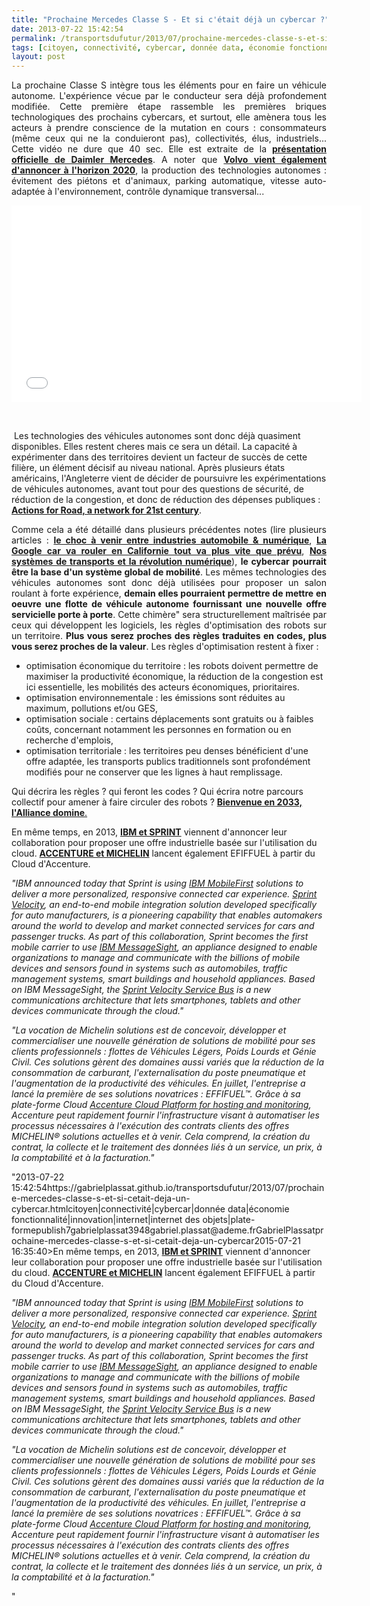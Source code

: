 ```yaml
---
title: "Prochaine Mercedes Classe S - Et si c'était déjà un cybercar ?"
date: 2013-07-22 15:42:54
permalink: /transportsdufutur/2013/07/prochaine-mercedes-classe-s-et-si-cetait-deja-un-cybercar.html
tags: [citoyen, connectivité, cybercar, donnée data, économie fonctionnalité, innovation, internet, internet des objets, plate-forme]
layout: post
---
```


<p style="text-align: justify;">La prochaine Classe S intègre tous les éléments pour en faire un véhicule autonome. L'expérience vécue par le conducteur sera déjà profondement modifiée. Cette première étape rassemble les premières briques technologiques des prochains cybercars, et surtout, elle amènera tous les acteurs à prendre conscience de la mutation en cours : consommateurs (même ceux qui ne la conduieront pas), collectivités, élus, industriels... Cette vidéo ne dure que 40 sec. Elle est extraite de la <strong><a href="https://www.youtube.com/watch?v=mEpPww4AXMI&list=PLvYrJ_MvVasZtY-F821dkawSkItMQSEcJ&index=26" target="_blank">présentation officielle de Daimler Mercedes</a></strong>. A noter que <strong><a href="http://www.youtube.com/watch?v=vwckQpZbJW4#at=162" target="_blank">Volvo vient également d'annoncer à l'horizon 2020</a></strong>, la production des technologies autonomes : évitement des piétons et d'animaux, parking automatique, vitesse auto-adaptée à l'environnement, contrôle dynamique transversal...</p> <iframe frameborder="0" height="315" src="//www.youtube.com/embed/vKDDvBdj5hQ" width="560"></iframe> <p style="text-align: justify;"> </p>   <!--more-->   Les technologies des véhicules autonomes sont donc déjà quasiment disponibles. Elles restent cheres mais ce sera un détail. La capacité à expérimenter dans des territoires devient un facteur de succès de cette filière, un élément décisif au niveau national. Après plusieurs états américains, l'Angleterre vient de décider de poursuivre les expérimentations de véhicules autonomes, avant tout pour des questions de sécurité, de réduction de la congestion, et donc de réduction des dépenses publiques : <strong><a href="http://fr.slideshare.net/transportsdufutur/uk-action-forroads" target="_blank">Actions for Road, a network for 21st century</a></strong>. <p style="text-align: justify;">Comme cela a été détaillé dans plusieurs précédentes notes (lire plusieurs articles : <strong><a href="https://gabrielplassat.github.io/transportsdufutur/2012/09/lindustrie-automobile-a-choisi-de-concevoir-developper-et-commercialiser-des-produits-qui-sadaptent-a-tous-les-territoires.html" target="_blank">le choc à venir entre industries automobile & numérique</a></strong>, <strong><a href="https://gabrielplassat.github.io/transportsdufutur/2012/09/la-google-car-va-rouler-en-californie-tout-va-plus-vite-que-prevu-le-point-de-basculement-se-rapproc.html" target="_blank">La Google car va rouler en Californie tout va plus vite que prévu</a></strong>, <strong><a href="https://gabrielplassat.github.io/transportsdufutur/2012/04/nos-systemes-de-transport-et-la-revolution-numerique-pourquoi-cela-va-tout-changer.html" target="_blank">Nos systèmes de transports et la révolution numérique</a></strong>), <strong>le cybercar pourrait être la base d'un système global de mobilité</strong>. Les mêmes technologies des véhicules autonomes sont donc déjà utilisées pour proposer un salon roulant à forte expérience, <strong>demain elles pourraient permettre de mettre en oeuvre une flotte de véhicule autonome fournissant une nouvelle offre servicielle porte à porte</strong>. Cette chimère" sera structurellement maîtrisée par ceux qui développent les logiciels, les règles d'optimisation des robots sur un territoire. <strong>Plus vous serez proches des règles traduites en codes, plus vous serez proches de la valeur</strong>. Les règles d'optimisation restent à fixer : </p> <ul> <li>optimisation économique du territoire : les robots doivent permettre de maximiser la productivité économique, la réduction de la congestion est ici essentielle, les mobilités des acteurs économiques, prioritaires.</li> <li>optimisation environnementale : les émissions sont réduites au maximum, pollutions et/ou GES,</li> <li>optimisation sociale : certains déplacements sont gratuits ou à faibles coûts, concernant notamment les personnes en formation ou en recherche d'emplois, </li> <li>optimisation territoriale : les territoires peu denses bénéficient d'une offre adaptée, les transports publics traditionnels sont profondément modifiés pour ne conserver que les lignes à haut remplissage.</li> </ul> <p style=""text-align: justify> Qui décrira les règles ? qui feront les codes ? Qui écrira notre parcours collectif pour amener à faire circuler des robots ? <a href="https://gabrielplassat.github.io/transportsdufutur/2013/04/en-supprimant-quasiment-la-matiere-pour-ne-garder-que-les-flux-et-les-renverser-les-glass-avaient-to-1.html"" target=""_blank""><strong>Bienvenue en 2033, l'Alliance domine</strong>.</a></p> <p style=""text-align: justify><a href="https://gabrielplassat.github.io/transportsdufutur/2013/04/en-supprimant-quasiment-la-matiere-pour-ne-garder-que-les-flux-et-les-renverser-les-glass-avaient-to-1.html"" target=""_blank""></a></p> <p style=""text-align: justify>En même temps, en 2013, <strong><a href=""http://www-03.ibm.com/press/us/en/pressrelease/41441.wss"" target=""_blank"">IBM et SPRINT</a></strong> viennent d'annoncer leur collaboration pour proposer une offre industrielle basée sur l'utilisation du cloud. <strong><a href=""http://www.bfmtv.com/economie/accenture-collabore-michelin-lancement-nouvelle-activite-mobilite-leader-pneumatique-adossee-a-plate-forme-cloud-d-and-8217-accenture-562902.html"" target=""_blank"">ACCENTURE et MICHELIN</a></strong> lancent également EFIFFUEL à partir du Cloud d'Accenture.</p> <p style=""padding-left: 30px text-align: justify><em>"IBM announced today that Sprint is using <a href=""http://www.ibm.com/mobilefirst/us/en/"">IBM MobileFirst</a> solutions to deliver a more personalized, responsive connected car experience. </em><em><a href=""http://m2m.sprint.com/m2m-solutions/velocity"">Sprint Velocity</a>, an end-to-end mobile integration solution developed specifically for auto manufacturers, is a pioneering capability that enables automakers around the world to develop and market connected services for cars and passenger trucks. As part of this collaboration, Sprint becomes the first mobile carrier to use <a href=""http://www-03.ibm.com/software/products/us/en/messagesight/"">IBM MessageSight</a>, an appliance designed to enable organizations to manage and communicate with the billions of mobile devices and sensors found in systems such as automobiles, traffic management systems, smart buildings and household appliances. </em><em>Based on IBM MessageSight, the <a href=""http://youtu.be/V1ooTX4aTE8"">Sprint Velocity Service Bus</a> is a new communications architecture that lets smartphones, tablets and other devices communicate through the cloud."</em></p> <p style=""padding-left: 30px text-align: justify><em>"La vocation de Michelin solutions est de concevoir, développer et commercialiser une nouvelle génération de solutions de mobilité pour ses clients professionnels : flottes de Véhicules Légers, Poids Lourds et Génie Civil. Ces solutions gèrent des domaines aussi variés que la réduction de la consommation de carburant, l'externalisation du poste pneumatique et l'augmentation de la productivité des véhicules. En juillet, l'entreprise a lancé la première de ses solutions novatrices : EFFIFUEL™. </em><em>Grâce à sa plate-forme Cloud <a href=""http://cts.businesswire.com/ct/CT?id=smartlink&url=http%3A%2F%2Fwww.accenture.com%2Fus-en%2FPages%2Fservice-hybrid-cloud-platform.aspx&esheet=50673587&newsitemid=20130719005186&lan=fr-FR&anchor=Accenture+Cloud+Platform+for+hosting+and+monitoring&index=1&md5=cd8344392c1515f9c801192bfa48d738"">Accenture Cloud Platform for hosting and monitoring</a>, Accenture peut rapidement fournir l'infrastructure visant à automatiser les processus nécessaires à l'exécution des contrats clients des offres MICHELIN® solutions actuelles et à venir. Cela comprend, la création du contrat, la collecte et le traitement des données liés à un service, un prix, à la comptabilité et à la facturation."</em></p>"2013-07-22 15:42:54https://gabrielplassat.github.io/transportsdufutur/2013/07/prochaine-mercedes-classe-s-et-si-cetait-deja-un-cybercar.htmlcitoyen|connectivité|cybercar|donnée data|économie fonctionnalité|innovation|internet|internet des objets|plate-formepublish7gabrielplassat3948gabriel.plassat@ademe.frGabrielPlassatprochaine-mercedes-classe-s-et-si-cetait-deja-un-cybercar2015-07-21 16:35:40>En même temps, en 2013, <strong><a href=""http://www-03.ibm.com/press/us/en/pressrelease/41441.wss"" target=""_blank"">IBM et SPRINT</a></strong> viennent d'annoncer leur collaboration pour proposer une offre industrielle basée sur l'utilisation du cloud. <strong><a href=""http://www.bfmtv.com/economie/accenture-collabore-michelin-lancement-nouvelle-activite-mobilite-leader-pneumatique-adossee-a-plate-forme-cloud-d-and-8217-accenture-562902.html"" target=""_blank"">ACCENTURE et MICHELIN</a></strong> lancent également EFIFFUEL à partir du Cloud d'Accenture.</p> <p style=""padding-left: 30px><em>"IBM announced today that Sprint is using <a href=""http://www.ibm.com/mobilefirst/us/en/"">IBM MobileFirst</a> solutions to deliver a more personalized, responsive connected car experience. </em><em><a href=""http://m2m.sprint.com/m2m-solutions/velocity"">Sprint Velocity</a>, an end-to-end mobile integration solution developed specifically for auto manufacturers, is a pioneering capability that enables automakers around the world to develop and market connected services for cars and passenger trucks. As part of this collaboration, Sprint becomes the first mobile carrier to use <a href=""http://www-03.ibm.com/software/products/us/en/messagesight/"">IBM MessageSight</a>, an appliance designed to enable organizations to manage and communicate with the billions of mobile devices and sensors found in systems such as automobiles, traffic management systems, smart buildings and household appliances. </em><em>Based on IBM MessageSight, the <a href=""http://youtu.be/V1ooTX4aTE8"">Sprint Velocity Service Bus</a> is a new communications architecture that lets smartphones, tablets and other devices communicate through the cloud."</em></p> <p style=""padding-left: 30px><em>"La vocation de Michelin solutions est de concevoir, développer et commercialiser une nouvelle génération de solutions de mobilité pour ses clients professionnels : flottes de Véhicules Légers, Poids Lourds et Génie Civil. Ces solutions gèrent des domaines aussi variés que la réduction de la consommation de carburant, l'externalisation du poste pneumatique et l'augmentation de la productivité des véhicules. En juillet, l'entreprise a lancé la première de ses solutions novatrices : EFFIFUEL™. </em><em>Grâce à sa plate-forme Cloud <a href=""http://cts.businesswire.com/ct/CT?id=smartlink&url=http%3A%2F%2Fwww.accenture.com%2Fus-en%2FPages%2Fservice-hybrid-cloud-platform.aspx&esheet=50673587&newsitemid=20130719005186&lan=fr-FR&anchor=Accenture+Cloud+Platform+for+hosting+and+monitoring&index=1&md5=cd8344392c1515f9c801192bfa48d738"">Accenture Cloud Platform for hosting and monitoring</a>, Accenture peut rapidement fournir l'infrastructure visant à automatiser les processus nécessaires à l'exécution des contrats clients des offres MICHELIN® solutions actuelles et à venir. Cela comprend, la création du contrat, la collecte et le traitement des données liés à un service, un prix, à la comptabilité et à la facturation."</em></p>"
